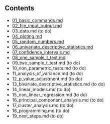 ## Contents
* [01_basic_commands.md](https://github.com/spiwokv/Rtutorial/blob/master/lessons/01_basic_commands.md)
* [02_file_input_output.md](https://github.com/spiwokv/Rtutorial/blob/master/lessons/02_file_input_output.md)
* 03_data.md (to do)
* [04_ploting.md](https://github.com/spiwokv/Rtutorial/blob/master/lessons/04_ploting.md)
* [05_random_numbers.md](https://github.com/spiwokv/Rtutorial/blob/master/lessons/05_random_numbers.md)
* [06_univariate_descriptive_statistics.md](https://github.com/spiwokv/Rtutorial/blob/master/lessons/06_univariate_descriptive_statistics.md)
* [07_confidence_intervals.md](https://github.com/spiwokv/Rtutorial/blob/master/lessons/07_confidence_intervals.md)
* [08_one_sample_t_test.md](https://github.com/spiwokv/Rtutorial/blob/master/lessons/08_one_sample_t_test.md)
* 09_two_sample_t_test.md (to do)
* 10_non_parametric_tests.md (to do)
* 11_analysis_of_variance.md (to do)
* 12_p_value_adjustment.md (to do)
* 13_bivariate_descriptive_statistics.md (to do)
* 14_linear_models.md (to do)
* 15_non_linear_regression.md (to do)
* 16_principal_component_analysis.md (to do)
* 17_cluster_analysis.md (to do)
* 18_programming.md (to do)
* 19_next_steps.md (to do)
